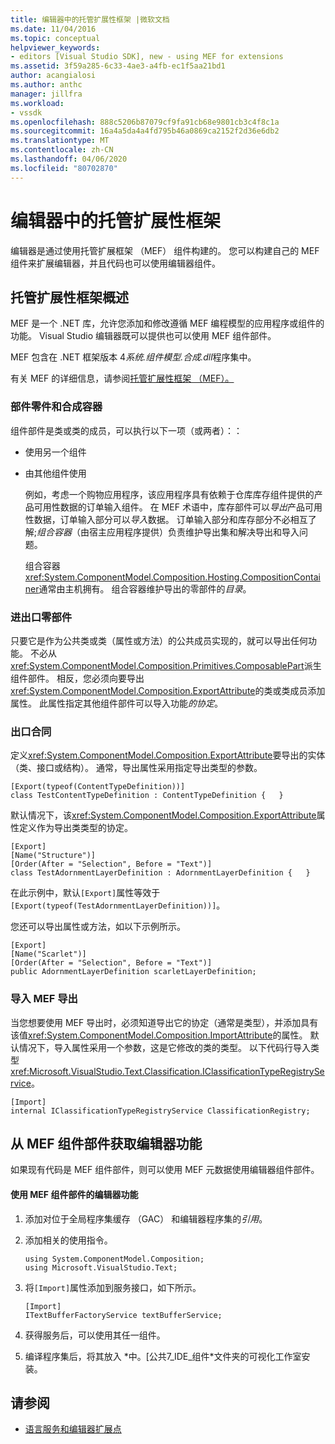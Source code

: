 ```yaml
---
title: 编辑器中的托管扩展性框架 |微软文档
ms.date: 11/04/2016
ms.topic: conceptual
helpviewer_keywords:
- editors [Visual Studio SDK], new - using MEF for extensions
ms.assetid: 3f59a285-6c33-4ae3-a4fb-ec1f5aa21bd1
author: acangialosi
ms.author: anthc
manager: jillfra
ms.workload:
- vssdk
ms.openlocfilehash: 888c5206b87079cf9fa91cb68e9801cb3c4f8c1a
ms.sourcegitcommit: 16a4a5da4a4fd795b46a0869ca2152f2d36e6db2
ms.translationtype: MT
ms.contentlocale: zh-CN
ms.lasthandoff: 04/06/2020
ms.locfileid: "80702870"
---
```

# <a name="managed-extensibility-framework-in-the-editor"></a>编辑器中的托管扩展性框架
编辑器是通过使用托管扩展框架 （MEF） 组件构建的。 您可以构建自己的 MEF 组件来扩展编辑器，并且代码也可以使用编辑器组件。

## <a name="overview-of-the-managed-extensibility-framework"></a>托管扩展性框架概述
 MEF 是一个 .NET 库，允许您添加和修改遵循 MEF 编程模型的应用程序或组件的功能。 Visual Studio 编辑器既可以提供也可以使用 MEF 组件部件。

 MEF 包含在 .NET 框架版本 4*系统.组件模型.合成.dll*程序集中。

 有关 MEF 的详细信息，请参阅[托管扩展性框架 （MEF）。](/dotnet/framework/mef/index)

### <a name="component-parts-and-composition-containers"></a>部件零件和合成容器
 组件部件是类或类的成员，可以执行以下一项（或两者）：：

- 使用另一个组件

- 由其他组件使用

  例如，考虑一个购物应用程序，该应用程序具有依赖于仓库库存组件提供的产品可用性数据的订单输入组件。 在 MEF 术语中，库存部件可以*导出*产品可用性数据，订单输入部分可以*导入*数据。 订单输入部分和库存部分不必相互了解;*组合容器*（由宿主应用程序提供）负责维护导出集和解决导出和导入问题。

  组合容器<xref:System.ComponentModel.Composition.Hosting.CompositionContainer>通常由主机拥有。 组合容器维护导出的零部件的*目录*。

### <a name="export-and-import-component-parts"></a>进出口零部件
 只要它是作为公共类或类（属性或方法）的公共成员实现的，就可以导出任何功能。 不必从<xref:System.ComponentModel.Composition.Primitives.ComposablePart>派生组件部件。 相反，您必须向要导出<xref:System.ComponentModel.Composition.ExportAttribute>的类或类成员添加属性。 此属性指定其他组件部件可以导入功能*的协定*。

### <a name="the-export-contract"></a>出口合同
 定义<xref:System.ComponentModel.Composition.ExportAttribute>要导出的实体（类、接口或结构）。 通常，导出属性采用指定导出类型的参数。

```
[Export(typeof(ContentTypeDefinition))]
class TestContentTypeDefinition : ContentTypeDefinition {   }
```

 默认情况下，该<xref:System.ComponentModel.Composition.ExportAttribute>属性定义作为导出类类型的协定。

```
[Export]
[Name("Structure")]
[Order(After = "Selection", Before = "Text")]
class TestAdornmentLayerDefinition : AdornmentLayerDefinition {   }
```

 在此示例中，默认`[Export]`属性等效于`[Export(typeof(TestAdornmentLayerDefinition))]`。

 您还可以导出属性或方法，如以下示例所示。

```
[Export]
[Name("Scarlet")]
[Order(After = "Selection", Before = "Text")]
public AdornmentLayerDefinition scarletLayerDefinition;
```

### <a name="import-a-mef-export"></a>导入 MEF 导出
 当您想要使用 MEF 导出时，必须知道导出它的协定（通常是类型），并添加具有该值<xref:System.ComponentModel.Composition.ImportAttribute>的属性。 默认情况下，导入属性采用一个参数，这是它修改的类的类型。 以下代码行导入类型<xref:Microsoft.VisualStudio.Text.Classification.IClassificationTypeRegistryService>。

```
[Import]
internal IClassificationTypeRegistryService ClassificationRegistry;
```

## <a name="get-editor-functionality-from-a-mef-component-part"></a>从 MEF 组件部件获取编辑器功能
 如果现有代码是 MEF 组件部件，则可以使用 MEF 元数据使用编辑器组件部件。

#### <a name="to-consume-editor-functionality-from-a-mef-component-part"></a>使用 MEF 组件部件的编辑器功能

1. 添加对位于全局程序集缓存 （GAC） 和编辑器程序集的*引用*。

2. 添加相关的使用指令。

    ```
    using System.ComponentModel.Composition;
    using Microsoft.VisualStudio.Text;
    ```

3. 将`[Import]`属性添加到服务接口，如下所示。

    ```
    [Import]
    ITextBufferFactoryService textBufferService;
    ```

4. 获得服务后，可以使用其任一组件。

5. 编译程序集后，将其放入 *中。[公共7_IDE_组件\*文件夹的可视化工作室安装。

## <a name="see-also"></a>请参阅
- [语言服务和编辑器扩展点](../extensibility/language-service-and-editor-extension-points.md)
